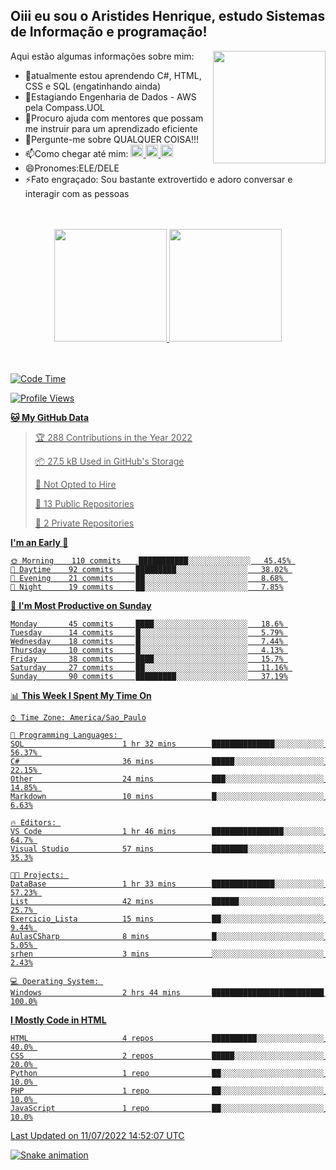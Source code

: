 ## Oiii eu sou o Aristides Henrique, estudo Sistemas de Informação e programação!

<div >
Aqui estão algumas informações sobre mim:<img align="right" height="180em" src="https://user-images.githubusercontent.com/97318481/177042589-45d62122-82a9-4a32-b3a7-87b322825b2f.png">
</div>

- 🌱atualmente estou aprendendo C#, HTML, CSS e SQL (engatinhando ainda)
- 👯Estagiando Engenharia de Dados - AWS pela Compass.UOL
- 🤔Procuro ajuda com mentores que possam me instruir para um aprendizado eficiente
- 💬Pergunte-me sobre QUALQUER COISA!!!
- 📫Como chegar até mim:
  <a href="https://www.instagram.com/aryhenry/" target="_blank">
  <img src="https://img.shields.io/badge/-Instagram-%23E4405F?style=for-the-badge&logo=instagram&logoColor=black" height="20px">
  </a>
  <a href="https://www.linkedin.com/in/aristides-henrique/" target="_blank">
  <img src="https://img.shields.io/badge/-LinkedIn-%230077B5?style=for-the-badge&logo=linkedin&logoColor=black" height="20px">
  </a> 
  <a href="mailto:arihenriqueuna@gmail.com">
  <img src="https://img.shields.io/badge/-Gmail-%23333?style=for-the-badge&logo=gmail&logoColor=white" height="20px">
  </a>
- 😄Pronomes:ELE/DELE
- ⚡Fato engraçado: Sou bastante extrovertido e adoro conversar e interagir com as pessoas
<br/>
<br/>
<div align="center">
  <a href="https://github.com/arihenrique">
  <img height="180em" src="https://github-readme-stats.vercel.app/api?username=arihenrique&show_icons=true&theme=dracula&include_all_commits=true&count_private=true"/>
  <img height="180em" src="https://github-readme-stats.vercel.app/api/top-langs/?username=arihenrique&layout=compact&langs_count=7&theme=dracula"/>
</div><br/><br/>

<!--START_SECTION:waka-->
![Code Time](http://img.shields.io/badge/Code%20Time-8%20hrs%2034%20mins-blue)

![Profile Views](http://img.shields.io/badge/Profile%20Views-468-blue)

**🐱 My GitHub Data** 

> 🏆 288 Contributions in the Year 2022
 > 
> 📦 27.5 kB Used in GitHub's Storage 
 > 
> 🚫 Not Opted to Hire
 > 
> 📜 13 Public Repositories 
 > 
> 🔑 2 Private Repositories  
 > 
**I'm an Early 🐤** 

```text
🌞 Morning    110 commits    ███████████░░░░░░░░░░░░░░   45.45% 
🌆 Daytime    92 commits     █████████░░░░░░░░░░░░░░░░   38.02% 
🌃 Evening    21 commits     ██░░░░░░░░░░░░░░░░░░░░░░░   8.68% 
🌙 Night      19 commits     ██░░░░░░░░░░░░░░░░░░░░░░░   7.85%

```
📅 **I'm Most Productive on Sunday** 

```text
Monday       45 commits     ████░░░░░░░░░░░░░░░░░░░░░   18.6% 
Tuesday      14 commits     █░░░░░░░░░░░░░░░░░░░░░░░░   5.79% 
Wednesday    18 commits     █░░░░░░░░░░░░░░░░░░░░░░░░   7.44% 
Thursday     10 commits     █░░░░░░░░░░░░░░░░░░░░░░░░   4.13% 
Friday       38 commits     ████░░░░░░░░░░░░░░░░░░░░░   15.7% 
Saturday     27 commits     ██░░░░░░░░░░░░░░░░░░░░░░░   11.16% 
Sunday       90 commits     █████████░░░░░░░░░░░░░░░░   37.19%

```


📊 **This Week I Spent My Time On** 

```text
⌚︎ Time Zone: America/Sao_Paulo

💬 Programming Languages: 
SQL                      1 hr 32 mins        ██████████████░░░░░░░░░░░   56.37% 
C#                       36 mins             █████░░░░░░░░░░░░░░░░░░░░   22.15% 
Other                    24 mins             ███░░░░░░░░░░░░░░░░░░░░░░   14.85% 
Markdown                 10 mins             █░░░░░░░░░░░░░░░░░░░░░░░░   6.63%

🔥 Editors: 
VS Code                  1 hr 46 mins        ████████████████░░░░░░░░░   64.7% 
Visual Studio            57 mins             ████████░░░░░░░░░░░░░░░░░   35.3%

🐱‍💻 Projects: 
DataBase                 1 hr 33 mins        ██████████████░░░░░░░░░░░   57.23% 
List                     42 mins             ██████░░░░░░░░░░░░░░░░░░░   25.7% 
Exercicio_Lista          15 mins             ██░░░░░░░░░░░░░░░░░░░░░░░   9.44% 
AulasCSharp              8 mins              █░░░░░░░░░░░░░░░░░░░░░░░░   5.05% 
srhen                    3 mins              ░░░░░░░░░░░░░░░░░░░░░░░░░   2.43%

💻 Operating System: 
Windows                  2 hrs 44 mins       █████████████████████████   100.0%

```

**I Mostly Code in HTML** 

```text
HTML                     4 repos             ██████████░░░░░░░░░░░░░░░   40.0% 
CSS                      2 repos             █████░░░░░░░░░░░░░░░░░░░░   20.0% 
Python                   1 repo              ██░░░░░░░░░░░░░░░░░░░░░░░   10.0% 
PHP                      1 repo              ██░░░░░░░░░░░░░░░░░░░░░░░   10.0% 
JavaScript               1 repo              ██░░░░░░░░░░░░░░░░░░░░░░░   10.0%

```



 Last Updated on 11/07/2022 14:52:07 UTC
<!--END_SECTION:waka-->

![Snake animation](https://github.com/arihenrique/arihenrique/blob/output/github-contribution-grid-snake.svg)

